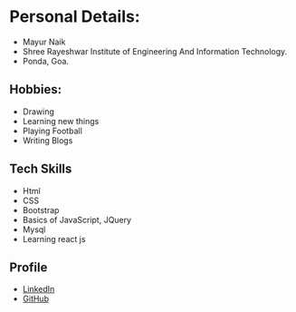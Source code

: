 # Personal Details:

- Mayur Naik
- Shree Rayeshwar Institute of Engineering And Information Technology.
- Ponda, Goa.

## Hobbies:

- Drawing
- Learning new things
- Playing Football
- Writing Blogs

## Tech Skills

- Html
- CSS
- Bootstrap
- Basics of JavaScript, JQuery
- Mysql
- Learning react js

## Profile

- [LinkedIn](https://www.linkedin.com/in/mayur-naik-a59606222)
- [GitHub](https://github.com/NaikMayur)
